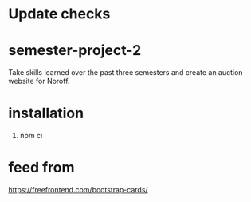 # Update checks

# semester-project-2
 Take skills learned over the past three semesters and create an auction website for Noroff.

# installation

1. npm ci

# feed from
https://freefrontend.com/bootstrap-cards/